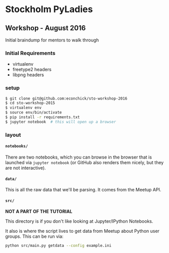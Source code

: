 # Stockholm PyLadies
## Workshop - August 2016

Initial braindump for mentors to walk through

### Initial Requirements

* virtualenv
* freetype2 headers
* libpng headers


### setup

```sh
$ git clone git@github.com:econchick/sto-workshop-2016
$ cd sto-workshop-2015
$ virtualenv env
$ source env/bin/activate
$ pip install -r requirements.txt
$ jupyter notebook  # this will open up a browser
```

### layout

#### `notebooks/`

There are two notebooks, which you can browse in the browser that is launched via `jupyter notebook` (or GitHub also renders them nicely, but they are not interactive).

#### `data/`

This is all the raw data that we'll be parsing. It comes from the Meetup API.

#### `src/`

**NOT A PART OF THE TUTORIAL**

This directory is if you don't like looking at Jupyter/IPython Notebooks.

It also is where the script lives to get data from Meetup about Python user groups.  This can be run via:

```sh
python src/main.py getdata --config example.ini
```
